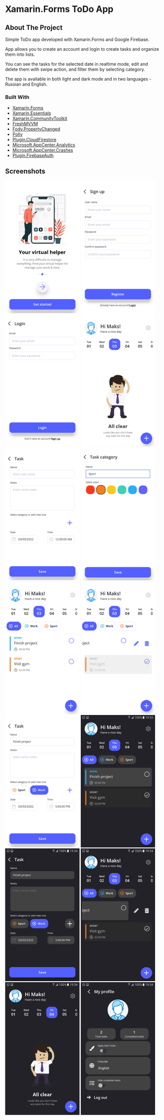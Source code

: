 <h1>Xamarin.Forms ToDo App</h1>

## About The Project

<p>Simple ToDo app developed with Xamarin.Forms and Google Firebase.</p>
<p>App allows you to create an account and login to create tasks and organize them into lists.</p>
<p>You can see the tasks for the selected date in realtime mode, edit and delete them with swipe action, and filter them by selecting category.</p>
<p>The app is available in both light and dark mode and in two languages - Russian and English.</p>

### Built With

* [Xamarin.Forms](https://docs.microsoft.com/en-us/xamarin/xamarin-forms/)
* [Xamarin.Essentials](https://docs.microsoft.com/en-us/xamarin/essentials/)
* [Xamarin.CommunityToolkit](https://docs.microsoft.com/en-us/xamarin/community-toolkit/)
* [FreshMVVM](https://github.com/rid00z/FreshMvvm)
* [Fody.PropertyChanged](https://github.com/Fody/PropertyChanged)
* [Polly](https://github.com/App-vNext/Polly)
* [Plugin.CloudFirestore](https://github.com/f-miyu/Plugin.CloudFirestore)
* [Microsoft.AppCenter.Analytics](https://www.nuget.org/packages/Microsoft.AppCenter.Analytics/)
* [Microsoft.AppCenter.Crashes](https://www.nuget.org/packages/Microsoft.AppCenter.Crashes/)
* [Plugin.FirebaseAuth](https://github.com/f-miyu/Plugin.FirebaseAuth)

## Screenshots
<img src="https://github.com/reminmax/ToDoApp/blob/master/Screenshots/Screenshot_20220303-181216.png?raw=true" Width="240" />
<img src="https://github.com/reminmax/ToDoApp/blob/master/Screenshots/Screenshot_20220303-181228.png?raw=true" Width="240" />
<img src="https://github.com/reminmax/ToDoApp/blob/master/Screenshots/Screenshot_20220303-181239.png?raw=true" Width="240" />
<img src="https://github.com/reminmax/ToDoApp/blob/master/Screenshots/Screenshot_20220303-181438.png?raw=true" Width="240" />
<img src="https://github.com/reminmax/ToDoApp/blob/master/Screenshots/Screenshot_20220303-181511.png?raw=true" Width="240" />
<img src="https://github.com/reminmax/ToDoApp/blob/master/Screenshots/Screenshot_20220303-181618.png?raw=true" Width="240" />
<img src="https://github.com/reminmax/ToDoApp/blob/master/Screenshots/Screenshot_20220303-183552.png?raw=true" Width="240" />
<img src="https://github.com/reminmax/ToDoApp/blob/master/Screenshots/Screenshot_20220303-183710.png?raw=true" Width="240" />
<img src="https://github.com/reminmax/ToDoApp/blob/master/Screenshots/Screenshot_20220303-193326.png?raw=true" Width="240" />
<img src="https://github.com/reminmax/ToDoApp/blob/master/Screenshots/Screenshot_20220303-193357.png?raw=true" Width="240" />
<img src="https://github.com/reminmax/ToDoApp/blob/master/Screenshots/Screenshot_20220303-193408.png?raw=true" Width="240" />
<img src="https://github.com/reminmax/ToDoApp/blob/master/Screenshots/Screenshot_20220303-193422.png?raw=true" Width="240" />
<img src="https://github.com/reminmax/ToDoApp/blob/master/Screenshots/Screenshot_20220303-193433.png?raw=true" Width="240" />
<img src="https://github.com/reminmax/ToDoApp/blob/master/Screenshots/Screenshot_20220303-193452.png?raw=true" Width="240" />

